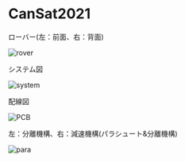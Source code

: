 # CanSat2021
ローバー(左：前面、右：背面)  

![rover](https://user-images.githubusercontent.com/95911997/208361917-28c4a0d7-43df-4ab5-8617-559623dd7ad7.jpg)  
  
  
システム図  

![system](https://user-images.githubusercontent.com/95911997/208362892-e59b5407-5ec4-4719-86f6-e311b3590fa2.jpg)  
  
  
配線図  

![PCB](https://user-images.githubusercontent.com/95911997/208363281-e10eb932-57f5-4d21-9e75-64cd998bd440.jpg)  
  
  
左：分離機構、右：減速機構(パラシュート&分離機構) 

![para](https://user-images.githubusercontent.com/95911997/208361999-69b1da4a-94e3-41fa-a451-defcacfa3ea0.jpg)
